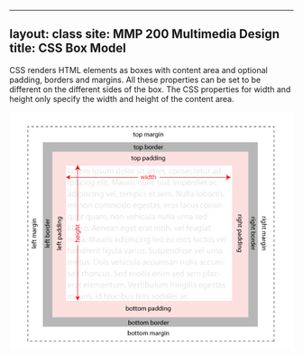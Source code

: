 ---
layout: class
site: MMP 200 Multimedia Design
title: CSS Box Model
----
CSS renders HTML elements as boxes with content area and optional padding, borders and margins. All these properties can be set to be different on the different sides of the box. The CSS properties for width and height only specify the width and height of the content area.

![CSS box model diagram](box-model.gif)
